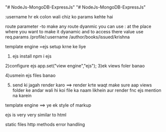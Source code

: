 "# NodeJs-MongoDB-ExpressJs" 
"# NodeJs-MongoDB-ExpressJs" 

:username hr ek colon wali chiz ko params kehte hai

route parameter
-to make any route dyanmic you can use : at the place where you want to make it dyanamic and to access there value use req.params
/profile/:username
/author/books/issued/krishna

template engine
=ejs  setup krne ke liye

1) ejs install npm i ejs

2)configure ejs
app.set("view engine","ejs");
3)ek views foler banao

4)usmein ejs files banao

5) send ki jagah render karo ==> render krte waqt make sure aap views folder ke andar wali hi koi file ka naam likhein aur render fnc ejs mention na karein

template engine ==>  ye ek style of markup

ejs is very very similar to html

static files 
http methods
error handling
